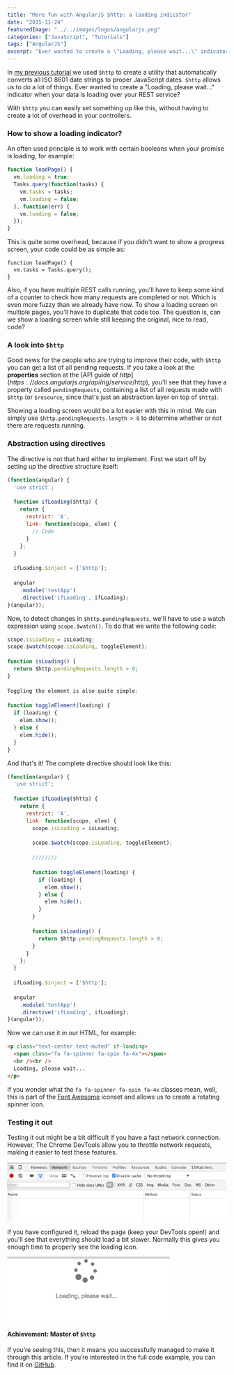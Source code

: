 ```yaml
---
title: "More fun with AngularJS $http: a loading indicator"
date: "2015-11-24"
featuredImage: "../../images/logos/angularjs.png"
categories: ["JavaScript", "Tutorials"]
tags: ["AngularJS"]
excerpt: "Ever wanted to create a \"Loading, please wait...\" indicator when your data is loading over your REST service? With $http you can easily set something up like this, without having to create a lot of overhead in your controllers."
---
```


In [my previous tutorial](/angularjs-http-and-dates/) we used `$http` to create a utility that automatically converts all ISO 8601 date strings to proper JavaScript dates. `$http` allows us to do a lot of things. Ever wanted to create a "Loading, please wait..." indicator when your data is loading over your REST service?

With `$http` you can easily set something up like this, without having to create a lot of overhead in your controllers.

### How to show a loading indicator?

An often used principle is to work with certain booleans when your promise is loading, for example:

```javascript
function loadPage() {
  vm.loading = true;
  Tasks.query(function(tasks) {
    vm.tasks = tasks;
    vm.loading = false;
  }, function(err) {
    vm.loading = false;
  });
}
```

This is quite some overhead, because if you didn't want to show a progress screen, your code could be as simple as:

```
function loadPage() {
  vm.tasks = Tasks.query();
}
```

Also, if you have multiple REST calls running, you'll have to keep some kind of a counter to check how many requests are completed or not. Which is even more fuzzy than we already have now. To show a loading screen on multiple pages, you'll have to duplicate that code too. The question is, can we show a loading screen while still keeping the original, nice to read, code?

### A look into `$http`

Good news for the people who are trying to improve their code, with `$http` you can get a list of all pending requests. If you take a look at the **properties** section at the [API guide of $http](https://docs.angularjs.org/api/ng/service/$http), you'll see that they have a property called `pendingRequests`, containing a list of all requests made with `$http` (or `$resource`, since that's just an abstraction layer on top of `$http`).

Showing a loading screen would be a lot easier with this in mind. We can simply use `$http.pendingRequests.length > 0` to determine whether or not there are requests running.

### Abstraction using directives

The directive is not that hard either to implement. First we start off by setting up the directive structure itself:

```javascript
(function(angular) {
  'use strict';

  function ifLoading($http) {
    return {
      restrict: 'A',
      link: function(scope, elem) {
        // Code
      }
    };
  }

  ifLoading.$inject = ['$http'];

  angular
    .module('testApp')
    .directive('ifLoading', ifLoading);
}(angular));
```

Now, to detect changes in `$http.pendingRequests`, we'll have to use a watch expression using `scope.$watch()`. To do that we write the following code:

```javascript
scope.isLoading = isLoading;
scope.$watch(scope.isLoading, toggleElement);

function isLoading() {
  return $http.pendingRequests.length > 0;
}

Toggling the element is also quite simple:

function toggleElement(loading) {
  if (loading) {
    elem.show();
  } else {
    elem.hide();
  }
}
```

And that's it! The complete directive should look like this:

```javascript
(function(angular) {
  'use strict';

  function ifLoading($http) {
    return {
      restrict: 'A',
      link: function(scope, elem) {
        scope.isLoading = isLoading;

        scope.$watch(scope.isLoading, toggleElement);

        ////////

        function toggleElement(loading) {
          if (loading) {
            elem.show();
          } else {
            elem.hide();
          }
        }

        function isLoading() {
          return $http.pendingRequests.length > 0;
        }
      }
    };
  }

  ifLoading.$inject = ['$http'];

  angular
    .module('testApp')
    .directive('ifLoading', ifLoading);
}(angular));
```

Now we can use it in our HTML, for example:

```html
<p class="text-center text-muted" if-loading>
  <span class="fa fa-spinner fa-spin fa-4x"></span>
  <br /><br />
  Loading, please wait...
</p>
```

If you wonder what the `fa fa-spinner fa-spin fa-4x` classes mean, well, this is part of the [Font Awesome](http://fontawesome.io/) iconset and allows us to create a rotating spinner icon.

### Testing it out

Testing it out might be a bit difficult if you have a fast network connection. However, The Chrome DevTools allow you to throttle network requests, making it easier to test these features.

![chrome-throttle](images/chrome-throttle.png)

If you have configured it, reload the page (keep your DevTools open!) and you'll see that everything should load a bit slower. Normally this gives you enough time to properly see the loading icon.

![if-loading-demo](images/if-loading-demo.png)

#### Achievement: Master of `$http`

If you’re seeing this, then it means you successfully managed to make it through this article. If you’re interested in the full code example, you can find it on [GitHub](https://github.com/g00glen00b/angular-samples/tree/master/http-config-usage).

